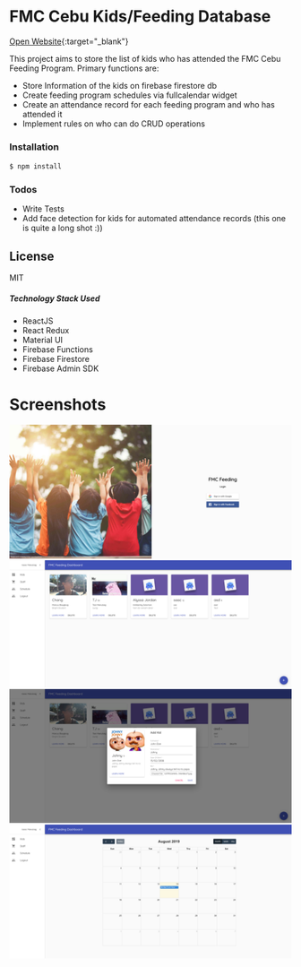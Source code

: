 # FMC Cebu Kids/Feeding Database
[Open Website](https://fmc-cebu-feeding.firebaseapp.com/){:target="_blank"}

This project aims to store the list of kids who has attended the FMC Cebu Feeding Program.
Primary functions are:
 - Store Information of the kids on firebase firestore db
 - Create feeding program schedules via fullcalendar widget
 - Create an attendance record for each feeding program and who has attended it
 - Implement rules on who can do CRUD operations

### Installation

```sh
$ npm install
```


### Todos

 - Write Tests
 - Add face detection for kids for automated attendance records (this one is quite a long shot :))

License
----

MIT


##### Technology Stack Used
 - ReactJS
 - React Redux
 - Material UI
 - Firebase Functions
 - Firebase Firestore
 - Firebase Admin SDK

 # Screenshots

![Alt text](screenshots/login.png "Login")
![Alt text](screenshots/dashboard.png "Dashboard")
![Alt text](screenshots/add_kid.png "Add Kids")
![Alt text](screenshots/calendar.png "Calendar")